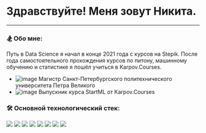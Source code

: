 # Здравствуйте! Меня зовут Никита.
---

### 🏂 Обо мне:
Путь в Data Science я начал в конце 2021 года с курсов на Stepik. После года самостоятельного прохождения курсов по питону, машинному обучению и статистике я пошёл учиться в Karpov.Courses.

- ![image](https://user-images.githubusercontent.com/102920915/233814355-633a7865-2880-41c2-8db8-17f1d0204cf4.png) Магистр Санкт-Петербургского политехнического университета Петра Великого
- ![image](https://user-images.githubusercontent.com/102920915/233814298-a07db498-0d27-434c-b68a-6fd7bba581f3.png) Выпускник курса StartML от Karpov.Courses

### 🛠 Основной технологический стек:
<img src="https://img.shields.io/badge/python-midnightblue?style=for-the-badge&logo=python&logoColor="/> <img src="https://img.shields.io/badge/pandas-midnightblue?style=for-the-badge&logo=pandas&logoColor="/> <img src="https://img.shields.io/badge/sklearn-midnightblue?style=for-the-badge&logo=scikitlearn&logoColor="/> <img src="https://img.shields.io/badge/seaborn-midnightblue?style=for-the-badge&logo=![image](https://user-images.githubusercontent.com/102920915/233813504-e06d5816-d166-4a4a-b788-e7a4540ac690.png)&logoColor="/> <img src="https://img.shields.io/badge/catboost-midnightblue?style=for-the-badge&logo=catboost&logoColor="/> <img src="https://img.shields.io/badge/pytorch-midnightblue?style=for-the-badge&logo=pytorch&logoColor="/> <img src="https://img.shields.io/badge/git-midnightblue?style=for-the-badge&logo=git&logoColor="/> <img src="https://img.shields.io/badge/fastapi-midnightblue?style=for-the-badge&logo=fastapi&logoColor="/>

